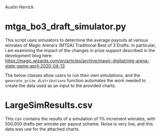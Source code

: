 Austin Herrick

# mtga_bo3_draft_simulator.py

This script uses simulators to determine the average payouts at various winrates of Magic Arena's (MTGA) Traditional Best of 3 Drafts. In particular, I am examining the impact of the changes in prize support described in the development blog here:
https://magic.wizards.com/en/articles/archive/magic-digital/mtg-arena-state-game-april-2020-04-13

The below classes allow users to run their own simulations, and the `generate_prize_distributions` function automates the work needed to create the data used as an input to the provided charts.

# LargeSimResults.csv

This csv contains the results of a simulation of 1% increment winrates, with 500,000 drafts per winrate per payout scheme. Noise is very low, and this data was use for the attached charts.